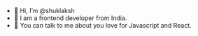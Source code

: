 - 👋 Hi, I’m @shuklaksh
- 👀 I am a frontend developer from India.
- 💞 You can talk to me about you love for Javascript and React.

<!---
shuklaksh/shuklaksh is a ✨ special ✨ repository because its `README.md` (this file) appears on your GitHub profile.
You can click the Preview link to take a look at your changes.
--->
